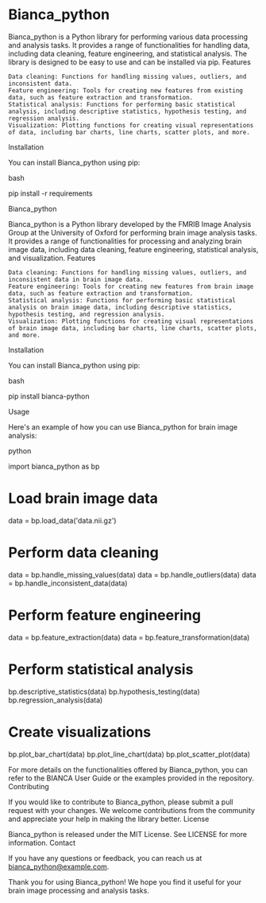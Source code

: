 # Bianca_python

Bianca_python is a Python library for performing various data processing and analysis tasks. It provides a range of functionalities for handling data, including data cleaning, feature engineering, and statistical analysis. The library is designed to be easy to use and can be installed via pip.
Features

    Data cleaning: Functions for handling missing values, outliers, and inconsistent data.
    Feature engineering: Tools for creating new features from existing data, such as feature extraction and transformation.
    Statistical analysis: Functions for performing basic statistical analysis, including descriptive statistics, hypothesis testing, and regression analysis.
    Visualization: Plotting functions for creating visual representations of data, including bar charts, line charts, scatter plots, and more.

Installation

You can install Bianca_python using pip:

bash

pip install -r requirements

Bianca_python

Bianca_python is a Python library developed by the FMRIB Image Analysis Group at the University of Oxford for performing brain image analysis tasks. It provides a range of functionalities for processing and analyzing brain image data, including data cleaning, feature engineering, statistical analysis, and visualization.
Features

    Data cleaning: Functions for handling missing values, outliers, and inconsistent data in brain image data.
    Feature engineering: Tools for creating new features from brain image data, such as feature extraction and transformation.
    Statistical analysis: Functions for performing basic statistical analysis on brain image data, including descriptive statistics, hypothesis testing, and regression analysis.
    Visualization: Plotting functions for creating visual representations of brain image data, including bar charts, line charts, scatter plots, and more.

Installation

You can install Bianca_python using pip:

bash

pip install bianca-python

Usage

Here's an example of how you can use Bianca_python for brain image analysis:

python

import bianca_python as bp

# Load brain image data
data = bp.load_data('data.nii.gz')

# Perform data cleaning
data = bp.handle_missing_values(data)
data = bp.handle_outliers(data)
data = bp.handle_inconsistent_data(data)

# Perform feature engineering
data = bp.feature_extraction(data)
data = bp.feature_transformation(data)

# Perform statistical analysis
bp.descriptive_statistics(data)
bp.hypothesis_testing(data)
bp.regression_analysis(data)

# Create visualizations
bp.plot_bar_chart(data)
bp.plot_line_chart(data)
bp.plot_scatter_plot(data)

For more details on the functionalities offered by Bianca_python, you can refer to the BIANCA User Guide or the examples provided in the repository.
Contributing

If you would like to contribute to Bianca_python, please submit a pull request with your changes. We welcome contributions from the community and appreciate your help in making the library better.
License

Bianca_python is released under the MIT License. See LICENSE for more information.
Contact

If you have any questions or feedback, you can reach us at bianca_python@example.com.

Thank you for using Bianca_python! We hope you find it useful for your brain image processing and analysis tasks.